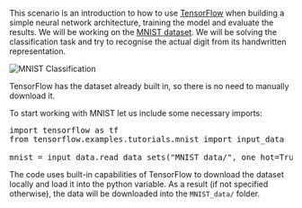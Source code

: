 This scenario is an introduction to how to use [TensorFlow](https://www.tensorflow.org/) when building a simple neural network architecture, training the model and evaluate the results. We will be working on the [MNIST dataset](http://yann.lecun.com/exdb/mnist/). We will be solving the classification task and try to recognise the actual digit from its handwritten representation.

<img src="/basiafusinska/courses/tensorflow-getting-started/tensorflow-mnist-beginner/assets/MNIST-classification.png" alt="MNIST Classification">

TensorFlow has the dataset already built in, so there is no need to manually download it.

To start working with MNIST let us include some necessary imports:

<pre class="file" data-filename="app.py" data-target="append">
import tensorflow as tf
from tensorflow.examples.tutorials.mnist import input_data

mnist = input_data.read_data_sets("MNIST_data/", one_hot=True)
</pre>

The code uses built-in capabilities of TensorFlow to download the dataset locally and load it into the python variable. As a result (if not specified otherwise), the data will be downloaded into the `MNIST_data/` folder.
